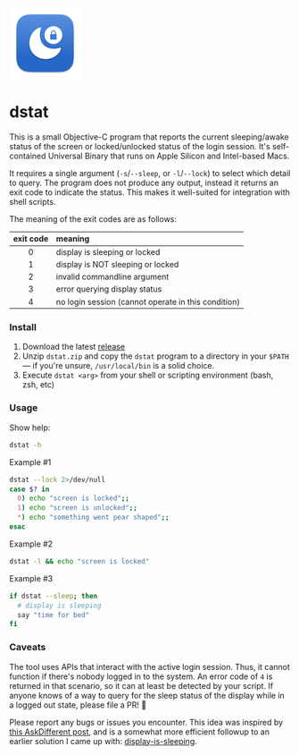 <img src="./icon.png" width="128">

# dstat

This is a small Objective-C program that reports the current sleeping/awake status of the screen or locked/unlocked status of the login session. It's self-contained Universal Binary that runs on Apple Silicon and Intel-based Macs.

It requires a single argument (`-s`/`--sleep`, or `-l`/`--lock`) to select which detail to query. The program does not produce any output, instead it returns an exit code to indicate the status. This makes it well-suited for integration with shell scripts.

The meaning of the exit codes are as follows:

|exit code|meaning|
|:---:|:---|
|0|display is sleeping or locked|
|1|display is NOT sleeping or locked|
|2|invalid commandline argument|
|3|error querying display status|
|4|no login session (cannot operate in this condition)|

### Install

1. Download the latest [release](https://github.com/luckman212/dstat/releases)
2. Unzip `dstat.zip` and copy the `dstat` program to a directory in your `$PATH` — if you're unsure, `/usr/local/bin` is a solid choice.
3. Execute `dstat <arg>` from your shell or scripting environment (bash, zsh, etc)

### Usage

Show help:
```bash
dstat -h
```

Example #1
```bash
dstat --lock 2>/dev/null
case $? in
  0) echo "screen is locked";;
  1) echo "screen is unlocked";;
  *) echo "something went pear shaped";;
esac
```

Example #2
```bash
dstat -l && echo "screen is locked"
```

Example #3
```bash
if dstat --sleep; then
  # display is sleeping
  say "time for bed"
fi
```

### Caveats

The tool uses APIs that interact with the active login session. Thus, it cannot function if there's nobody logged in to the system. An error code of `4` is returned in that scenario, so it can at least be detected by your script. If anyone knows of a way to query for the sleep status of the display while in a logged out state, please file a PR! :pray:

Please report any bugs or issues you encounter. This idea was inspired by [this AskDifferent post][1], and is a somewhat more efficient followup to an earlier solution I came up with: [display-is-sleeping][2].

[1]: https://apple.stackexchange.com/questions/466236/check-if-display-sleep-on-apple-silicon-in-bash
[2]: https://github.com/luckman212/display-is-sleeping
